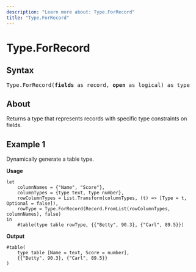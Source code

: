 ```yaml
---
description: "Learn more about: Type.ForRecord"
title: "Type.ForRecord"
---
```

# Type.ForRecord

## Syntax

<pre>
Type.ForRecord(<b>fields</b> as record, <b>open</b> as logical) as type
</pre>

## About

Returns a type that represents records with specific type constraints on fields.

## Example 1

Dynamically generate a table type.

**Usage**

```powerquery-m
let
    columnNames = {"Name", "Score"},
    columnTypes = {type text, type number},
    rowColumnTypes = List.Transform(columnTypes, (t) => [Type = t, Optional = false]),
    rowType = Type.ForRecord(Record.FromList(rowColumnTypes, columnNames), false)
in
    #table(type table rowType, {{"Betty", 90.3}, {"Carl", 89.5}})
```

**Output**

```powerquery-m
#table(
    type table [Name = text, Score = number],
    {{"Betty", 90.3}, {"Carl", 89.5}}
)
```
